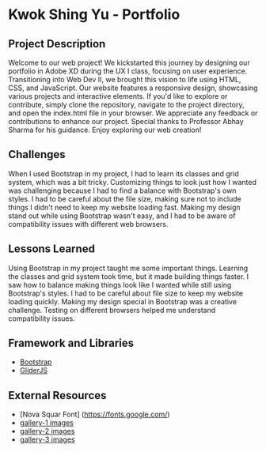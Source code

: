 # Kwok Shing Yu - Portfolio

## Project Description
Welcome to our web project! We kickstarted this journey by designing our portfolio in Adobe XD during the UX I class, focusing on user experience. Transitioning into Web Dev II, we brought this vision to life using HTML, CSS, and JavaScript. Our website features a responsive design, showcasing various projects and interactive elements. If you'd like to explore or contribute, simply clone the repository, navigate to the project directory, and open the index.html file in your browser. We appreciate any feedback or contributions to enhance our project. Special thanks to Professor Abhay Sharma for his guidance. Enjoy exploring our web creation!

## Challenges
When I used Bootstrap in my project, I had to learn its classes and grid system, which was a bit tricky. Customizing things to look just how I wanted was challenging because I had to find a balance with Bootstrap's own styles. I had to be careful about the file size, making sure not to include things I didn't need to keep my website loading fast. Making my design stand out while using Bootstrap wasn't easy, and I had to be aware of compatibility issues with different web browsers.

## Lessons Learned
Using Bootstrap in my project taught me some important things. Learning the classes and grid system took time, but it made building things faster. I saw how to balance making things look like I wanted while still using Bootstrap's styles. I had to be careful about file size to keep my website loading quickly. Making my design special in Bootstrap was a creative challenge. Testing on different browsers helped me understand compatibility issues.

## Framework and Libraries
- [Bootstrap](https://getbootstrap.com/)
- [GliderJS](https://nickpiscitelli.github.io/Glider.js/)

## External Resources
- [Nova Squar Font] (https://fonts.google.com/)
- [gallery-1 images](https://www.pinterest.com/)
- [gallery-2 images](https://www.pinterest.com/)
- [gallery-3 images](https://www.pinterest.com/)